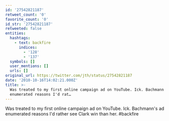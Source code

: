 ```yaml
---
id: '27542821187'
retweet_count: '0'
favorite_count: '0'
id_str: '27542821187'
retweeted: false
entities:
  hashtags:
    - text: backfire
      indices:
        - '128'
        - '137'
  symbols: []
  user_mentions: []
  urls: []
original_url: https://twitter.com/jth/status/27542821187
date: '2010-10-16T14:02:21.000Z'
title: >-
  Was treated to my first online campaign ad on YouTube. Ick. Bachmann's ad
  enumerated reasons I'd rat…
---
```


Was treated to my first online campaign ad on YouTube. Ick. Bachmann's ad enumerated reasons I'd rather see Clark win than her. #backfire